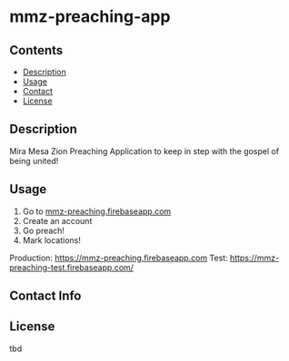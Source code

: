 # mmz-preaching-app

## Contents

- [Description](#description)
- [Usage](#usage)
- [Contact](#contact-info)
- [License](#license)

## Description

Mira Mesa Zion Preaching Application to keep in step with the gospel of being united!

## Usage

1. Go to [mmz-preaching.firebaseapp.com](mmz-preaching.firebaseapp.com)
2. Create an account
3. Go preach!
4. Mark locations!

Production: https://mmz-preaching.firebaseapp.com
Test: https://mmz-preaching-test.firebaseapp.com/

## Contact Info

## License
tbd